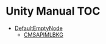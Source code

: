 Unity Manual TOC
================

 - [DefaultEmptyNode](DefaultEmptyNode.md)
	 - [CMSAPIMLBKG](CMSAPIMLBKG.md)

